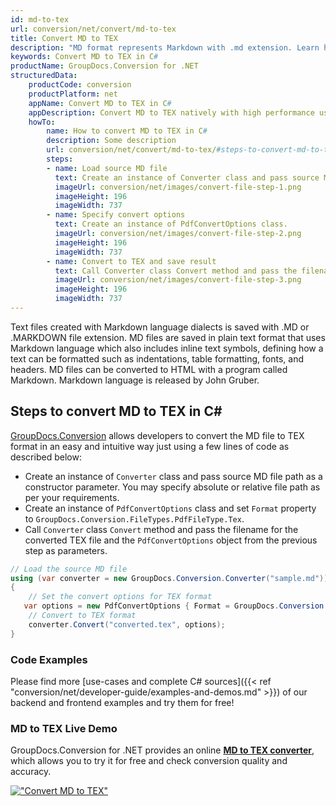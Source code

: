 ```yaml
---
id: md-to-tex
url: conversion/net/convert/md-to-tex
title: Convert MD to TEX
description: "MD format represents Markdown with .md extension. Learn how to convert MD to TEX file programmatically in C# language using GroupDocs.Conversion for .NET library."
keywords: Convert MD to TEX in C#
productName: GroupDocs.Conversion for .NET
structuredData:
    productCode: conversion
    productPlatform: net
    appName: Convert MD to TEX in C#
    appDescription: Convert MD to TEX natively with high performance using C# language and server side GroupDocs.Conversion for .NET APIs, without the use of any software like Microsoft or Open Office.
    howTo:
        name: How to convert MD to TEX in C# 
        description: Some description
        url: conversion/net/convert/md-to-tex/#steps-to-convert-md-to-tex-in-c
        steps:
        - name: Load source MD file 
          text: Create an instance of Converter class and pass source MD file path as a constructor parameter. You may specify absolute or relative file path as per your requirements. 
          imageUrl: conversion/net/images/convert-file-step-1.png
          imageHeight: 196
          imageWidth: 737
        - name: Specify convert options 
          text: Create an instance of PdfConvertOptions class.
          imageUrl: conversion/net/images/convert-file-step-2.png
          imageHeight: 196
          imageWidth: 737
        - name: Convert to TEX and save result 
          text: Call Converter class Convert method and pass the filename for the converted HTML file and the PdfConvertOptions object from the previous step as parameters.
          imageUrl: conversion/net/images/convert-file-step-3.png
          imageHeight: 196
          imageWidth: 737
---
```


Text files created with Markdown language dialects is saved with .MD or .MARKDOWN file extension. MD files are saved in plain text format that uses Markdown language which also includes inline text symbols, defining how a text can be formatted such as indentations, table formatting, fonts, and headers.  MD files can be converted to HTML with a program called Markdown. Markdown language is released by John Gruber.

## Steps to convert MD to TEX in C#

[GroupDocs.Conversion](https://products.groupdocs.com/conversion/net) allows developers to convert the MD file to TEX format in an easy and intuitive way just using a few lines of code as described below:

* Create an instance of `Converter` class and pass source MD file path as a constructor parameter. You may specify absolute or relative file path as per your requirements. 
* Create an instance of `PdfConvertOptions` class and set `Format` property to `GroupDocs.Conversion.FileTypes.PdfFileType.Tex`.
* Call `Converter` class `Convert` method and pass the filename for the converted TEX file and the `PdfConvertOptions` object from the previous step as parameters.

```csharp
// Load the source MD file
using (var converter = new GroupDocs.Conversion.Converter("sample.md"))
{
    // Set the convert options for TEX format
   var options = new PdfConvertOptions { Format = GroupDocs.Conversion.FileTypes.PdfFileType.Tex };
    // Convert to TEX format
    converter.Convert("converted.tex", options);
}
```

### Code Examples

Please find more [use-cases and complete C# sources]({{< ref "conversion/net/developer-guide/examples-and-demos.md" >}}) of our backend and frontend examples and try them for free!

### MD to TEX Live Demo

GroupDocs.Conversion for .NET provides an online [**MD to TEX converter**](https://products.groupdocs.app/conversion/md-to-tex), which allows you to try it for free and check conversion quality and accuracy.

[!["Convert MD to TEX"](conversion/net/images/convert-to-tex/convert-md-to-tex.png)](https://products.groupdocs.app/conversion/md-to-tex)